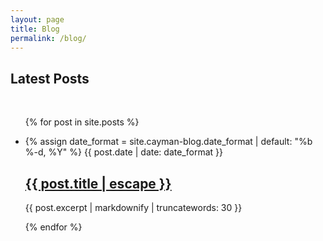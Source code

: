 ```yaml
---
layout: page
title: Blog
permalink: /blog/
---
```


<h2>Latest Posts</h2>

<div>&nbsp;</div>

<ul class="post-list">
{% for post in site.posts %}
<li>

{% assign date_format = site.cayman-blog.date_format | default: "%b %-d, %Y" %}
<span class="post-meta">{{ post.date | date: date_format }}</span>

<h2>
<a class="post-link" href="{{ post.url | relative_url }}" title="{{ post.title }}">{{ post.title | escape }}</a>
</h2>

<span>{{ post.excerpt | markdownify | truncatewords: 30 }}</span>

</li>
{% endfor %}
</ul>